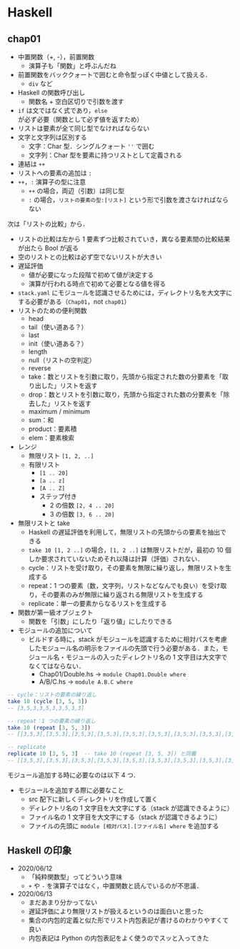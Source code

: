 # Haskell

## chap01

- 中置関数（+, -），前置関数
  - 演算子も「関数」と呼ぶんだね
- 前置関数をバッククォートで囲むと命令型っぽく中値として扱える．
  - `div` など
- Haskell の関数呼び出し
  - 関数名 + 空白区切りで引数を渡す
- `if` は文ではなく式であり，`else` が必ず必要（関数として必ず値を返すため）
- リストは要素が全て同じ型でなければならない
- 文字と文字列は区別する
  - 文字：Char 型．シングルクォート `''` で囲む
  - 文字列：Char 型を要素に持つリストとして定義される
- 連結は `++`
- リストへの要素の追加は `:`
- `++`，`:` 演算子の型に注意
  - `++` の場合，両辺（引数）は同じ型
  - `:` の場合，`リストの要素の型:[リスト]` という形で引数を渡さなければならない

次は「リストの比較」から．

- リストの比較は左から 1 要素ずつ比較されていき，異なる要素間の比較結果が出たら Bool が返る
- 空のリストとの比較は必ず空でないリストが大きい
- 遅延評価
  - 値が必要になった段階で初めて値が決定する
  - 演算が行われる時点で初めて必要となる値を得る
- `stack.yaml` にモジュールを認識させるためには，ディレクトリ名を大文字にする必要がある（`Chap01`，not `chap01`）
- リストのための便利関数
  - head
  - tail（使い道ある？）
  - last
  - init（使い道ある？）
  - length
  - null（リストの空判定）
  - reverse
  - take：数とリストを引数に取り，先頭から指定された数の分要素を「取り出した」リストを返す
  - drop：数とリストを引数に取り，先頭から指定された数の分要素を「除去した」リストを返す
  - maximum / minimum
  - sum：和
  - product：要素積
  - elem：要素検索
- レンジ
  - 無限リスト `[1, 2, ..]`
  - 有限リスト
    - `[1 .. 20]`
    - `[a .. z]`
    - `[A .. Z]`
    - ステップ付き
      - 2 の倍数 `[2, 4 .. 20]`
      - 3 の倍数 `[3, 6 .. 20]`
- 無限リストと take
  - Haskell の遅延評価を利用して，無限リストの先頭からの要素を抽出できる
  - `take 10 [1, 2 ..]` の場合，`[1, 2 ..]` は無限リストだが，最初の 10 個しか要求されていないためそれ以降は計算（評価）されない．
  - cycle：リストを受け取り，その要素を無限に繰り返し，無限リストを生成する
  - repeat：1 つの要素（数，文字列，リストなどなんでも良い）を受け取り，その要素のみが無限に繰り返される無限リストを生成する
  - replicate：単一の要素からなるリストを生成する
- 関数が第一級オブジェクト
  - 関数を「引数」にしたり「返り値」にしたりできる
- モジュールの追加について
  - ビルドする時に，stack がモジュールを認識するために相対パスを考慮したモジュール名の明示をファイルの先頭で行う必要がある．また，モジュール名・モジュールの入ったディレクトリ名の 1 文字目は大文字でなくてはならない．
    - Chap01/Double.hs -> `module Chap01.Double where`
    - A/B/C.hs -> `module A.B.C where`

```haskell
-- cycle：リストの要素の繰り返し
take 10 (cycle [3, 5, 3])
-- [3,5,3,3,5,3,3,5,3,3]

-- repeat：1 つの要素の繰り返し
take 10 (repeat [3, 5, 3])
-- [[3,5,3],[3,5,3],[3,5,3],[3,5,3],[3,5,3],[3,5,3],[3,5,3],[3,5,3],[3,5,3],[3,5,3]]

-- replicate
replicate 10 [3, 5, 3]  -- take 10 (repeat [3, 5, 3]) と同義
-- [[3,5,3],[3,5,3],[3,5,3],[3,5,3],[3,5,3],[3,5,3],[3,5,3],[3,5,3],[3,5,3],[3,5,3]]
```

モジュール追加する時に必要なのは以下 4 つ．

- モジュールを追加する際に必要なこと
  - src 配下に新しくディレクトリを作成して置く
  - ディレクトリ名の 1 文字目を大文字にする（stack が認識できるように）
  - ファイル名の 1 文字目を大文字にする（stack が認識できるように）
  - ファイルの先頭に `module [相対パス].[ファイル名] where` を追加する

## Haskell の印象

- 2020/06/12
  - 「純粋関数型」ってどういう意味
  - `+` や `-` を演算子ではなく，中置関数と読んでいるのが不思議．
- 2020/06/13
  - まだあまり分かってない
  - 遅延評価により無限リストが扱えるというのは面白いと思った
  - 集合の内包的定義と似た形でリスト内包表記が書けるのわかりやすくて良い
  - 内包表記は Python の内包表記をよく使うのでスッと入ってきた
